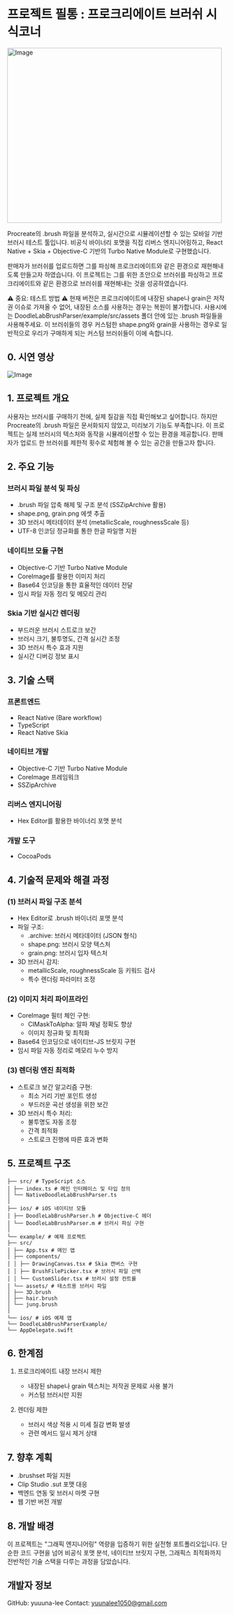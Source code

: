 # 프로젝트 필통 : 프로크리에이트 브러쉬 시식코너

<img width="491" height="401" alt="Image" src="https://github.com/user-attachments/assets/1cc61470-589e-4573-8bd3-218dee7a2623" />


Procreate의 .brush 파일을 분석하고, 실시간으로 시뮬레이션할 수 있는 모바일 기반 브러시 테스트 툴입니다.
비공식 바이너리 포맷을 직접 리버스 엔지니어링하고, React Native + Skia + Objective-C 기반의 Turbo Native Module로 구현했습니다.

판매자가 브러쉬를 업로드하면 그를 파싱해 프로크리에이트와 같은 환경으로 재현해내도록 만들고자 하였습니다.
이 프로젝트는 그를 위한 초안으로 브러쉬를 파싱하고 프로크리에이트와 같은 환경으로 브러쉬를 재현해내는 것을 성공하였습니다.

⚠️ 중요: 테스트 방법 ⚠️
현재 버전은 프로크리에이트에 내장된 shape나 grain은 저작권 이슈로 가져올 수 없어, 내장된 소스를 사용하는 경우는 복원이 불가합니다.
사용시에는 DoodleLabBrushParser/example/src/assets 폴더 안에 있는 .brush 파일들을 사용해주세요.
이 브러쉬들의 경우 커스텀한 shape.png와 grain을 사용하는 경우로 일반적으로 우리가 구매하게 되는 커스텀 브러쉬들이 이에 속합니다.

## 0. 시연 영상
![Image](https://github.com/user-attachments/assets/60f6c095-a388-48cf-873b-4d9c5fe4a684)


## 1. 프로젝트 개요

사용자는 브러시를 구매하기 전에, 실제 질감을 직접 확인해보고 싶어합니다.
하지만 Procreate의 .brush 파일은 문서화되지 않았고, 미리보기 기능도 부족합니다.
이 프로젝트는 실제 브러시의 텍스처와 동작을 시뮬레이션할 수 있는 환경을 제공합니다.
판매자가 업로드 한 브러쉬를 제한적 횟수로 체험해 볼 수 있는 공간을 만들고자 합니다.

## 2. 주요 기능

### 브러시 파일 분석 및 파싱
- .brush 파일 압축 해제 및 구조 분석 (SSZipArchive 활용)
- shape.png, grain.png 에셋 추출
- 3D 브러시 메타데이터 분석 (metallicScale, roughnessScale 등)
- UTF-8 인코딩 정규화를 통한 한글 파일명 지원

### 네이티브 모듈 구현
- Objective-C 기반 Turbo Native Module
- CoreImage를 활용한 이미지 처리
- Base64 인코딩을 통한 효율적인 데이터 전달
- 임시 파일 자동 정리 및 메모리 관리

### Skia 기반 실시간 렌더링
- 부드러운 브러시 스트로크 보간
- 브러시 크기, 불투명도, 간격 실시간 조정
- 3D 브러시 특수 효과 지원
- 실시간 디버깅 정보 표시

## 3. 기술 스택

### 프론트엔드
- React Native (Bare workflow)
- TypeScript
- React Native Skia

### 네이티브 개발
- Objective-C 기반 Turbo Native Module
- CoreImage 프레임워크
- SSZipArchive

### 리버스 엔지니어링
- Hex Editor를 활용한 바이너리 포맷 분석

### 개발 도구
- CocoaPods

## 4. 기술적 문제와 해결 과정

### (1) 브러시 파일 구조 분석
- Hex Editor로 .brush 바이너리 포맷 분석
- 파일 구조:
  - .archive: 브러시 메타데이터 (JSON 형식)
  - shape.png: 브러시 모양 텍스처
  - grain.png: 브러시 입자 텍스처
- 3D 브러시 감지:
  - metallicScale, roughnessScale 등 키워드 검사
  - 특수 렌더링 파라미터 조정

### (2) 이미지 처리 파이프라인
- CoreImage 필터 체인 구현:
  - CIMaskToAlpha: 알파 채널 정확도 향상
  - 이미지 정규화 및 최적화
- Base64 인코딩으로 네이티브-JS 브릿지 구현
- 임시 파일 자동 정리로 메모리 누수 방지

### (3) 렌더링 엔진 최적화
- 스트로크 보간 알고리즘 구현:
  - 최소 거리 기반 포인트 생성
  - 부드러운 곡선 생성을 위한 보간
- 3D 브러시 특수 처리:
  - 불투명도 자동 조정
  - 간격 최적화
  - 스트로크 진행에 따른 효과 변화

## 5. 프로젝트 구조

```
├── src/ # TypeScript 소스
│ ├── index.ts # 메인 인터페이스 및 타입 정의
│ └── NativeDoodleLabBrushParser.ts
│
├── ios/ # iOS 네이티브 모듈
│ ├── DoodleLabBrushParser.h # Objective-C 헤더
│ └── DoodleLabBrushParser.m # 브러시 파싱 구현
│
└── example/ # 예제 프로젝트
├── src/
│ ├── App.tsx # 메인 앱
│ ├── components/
│ │ ├── DrawingCanvas.tsx # Skia 캔버스 구현
│ │ ├── BrushFilePicker.tsx # 브러시 파일 선택
│ │ └── CustomSlider.tsx # 브러시 설정 컨트롤
│ └── assets/ # 테스트용 브러시 파일
│ ├── 3D.brush
│ ├── hair.brush
│ └── jung.brush
│
└── ios/ # iOS 예제 앱
└── DoodleLabBrushParserExample/
└── AppDelegate.swift
```

## 6. 한계점

1. 프로크리에이트 내장 브러시 제한
   - 내장된 shape나 grain 텍스처는 저작권 문제로 사용 불가
   - 커스텀 브러시만 지원

2. 렌더링 제한
   - 브러시 색상 적용 시 미세 질감 변화 발생
   - 관련 메서드 일시 제거 상태
  

## 7. 향후 계획

- .brushset 파일 지원
- Clip Studio .sut 포맷 대응
- 백엔드 연동 및 브러시 마켓 구현
- 웹 기반 버전 개발

## 8. 개발 배경

이 프로젝트는 "그래픽 엔지니어링" 역량을 입증하기 위한 실전형 포트폴리오입니다.
단순한 코드 구현을 넘어 비공식 포맷 분석, 네이티브 브릿지 구현, 그래픽스 최적화까지
전반적인 기술 스택을 다루는 과정을 담았습니다.

## 개발자 정보

GitHub: yuuuna-lee
Contact: yuunalee1050@gmail.com
